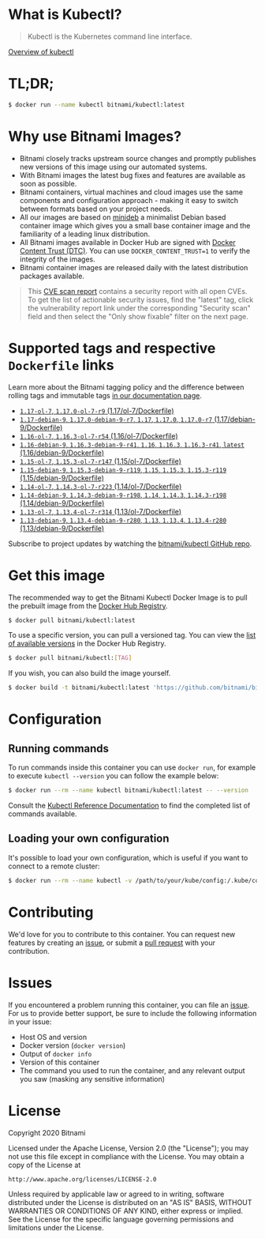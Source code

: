 
# What is Kubectl?

> Kubectl is the Kubernetes command line interface.

[Overview of kubectl](https://kubernetes.io/docs/reference/kubectl/overview/)

# TL;DR;

```bash
$ docker run --name kubectl bitnami/kubectl:latest
```

# Why use Bitnami Images?

* Bitnami closely tracks upstream source changes and promptly publishes new versions of this image using our automated systems.
* With Bitnami images the latest bug fixes and features are available as soon as possible.
* Bitnami containers, virtual machines and cloud images use the same components and configuration approach - making it easy to switch between formats based on your project needs.
* All our images are based on [minideb](https://github.com/bitnami/minideb) a minimalist Debian based container image which gives you a small base container image and the familiarity of a leading linux distribution.
* All Bitnami images available in Docker Hub are signed with [Docker Content Trust (DTC)](https://docs.docker.com/engine/security/trust/content_trust/). You can use `DOCKER_CONTENT_TRUST=1` to verify the integrity of the images.
* Bitnami container images are released daily with the latest distribution packages available.


> This [CVE scan report](https://quay.io/repository/bitnami/kubectl?tab=tags) contains a security report with all open CVEs. To get the list of actionable security issues, find the "latest" tag, click the vulnerability report link under the corresponding "Security scan" field and then select the "Only show fixable" filter on the next page.

# Supported tags and respective `Dockerfile` links

Learn more about the Bitnami tagging policy and the difference between rolling tags and immutable tags [in our documentation page](https://docs.bitnami.com/containers/how-to/understand-rolling-tags-containers/).


* [`1.17-ol-7`, `1.17.0-ol-7-r9` (1.17/ol-7/Dockerfile)](https://github.com/bitnami/bitnami-docker-kubectl/blob/1.17.0-ol-7-r9/1.17/ol-7/Dockerfile)
* [`1.17-debian-9`, `1.17.0-debian-9-r7`, `1.17`, `1.17.0`, `1.17.0-r7` (1.17/debian-9/Dockerfile)](https://github.com/bitnami/bitnami-docker-kubectl/blob/1.17.0-debian-9-r7/1.17/debian-9/Dockerfile)
* [`1.16-ol-7`, `1.16.3-ol-7-r54` (1.16/ol-7/Dockerfile)](https://github.com/bitnami/bitnami-docker-kubectl/blob/1.16.3-ol-7-r54/1.16/ol-7/Dockerfile)
* [`1.16-debian-9`, `1.16.3-debian-9-r41`, `1.16`, `1.16.3`, `1.16.3-r41`, `latest` (1.16/debian-9/Dockerfile)](https://github.com/bitnami/bitnami-docker-kubectl/blob/1.16.3-debian-9-r41/1.16/debian-9/Dockerfile)
* [`1.15-ol-7`, `1.15.3-ol-7-r147` (1.15/ol-7/Dockerfile)](https://github.com/bitnami/bitnami-docker-kubectl/blob/1.15.3-ol-7-r147/1.15/ol-7/Dockerfile)
* [`1.15-debian-9`, `1.15.3-debian-9-r119`, `1.15`, `1.15.3`, `1.15.3-r119` (1.15/debian-9/Dockerfile)](https://github.com/bitnami/bitnami-docker-kubectl/blob/1.15.3-debian-9-r119/1.15/debian-9/Dockerfile)
* [`1.14-ol-7`, `1.14.3-ol-7-r223` (1.14/ol-7/Dockerfile)](https://github.com/bitnami/bitnami-docker-kubectl/blob/1.14.3-ol-7-r223/1.14/ol-7/Dockerfile)
* [`1.14-debian-9`, `1.14.3-debian-9-r198`, `1.14`, `1.14.3`, `1.14.3-r198` (1.14/debian-9/Dockerfile)](https://github.com/bitnami/bitnami-docker-kubectl/blob/1.14.3-debian-9-r198/1.14/debian-9/Dockerfile)
* [`1.13-ol-7`, `1.13.4-ol-7-r314` (1.13/ol-7/Dockerfile)](https://github.com/bitnami/bitnami-docker-kubectl/blob/1.13.4-ol-7-r314/1.13/ol-7/Dockerfile)
* [`1.13-debian-9`, `1.13.4-debian-9-r280`, `1.13`, `1.13.4`, `1.13.4-r280` (1.13/debian-9/Dockerfile)](https://github.com/bitnami/bitnami-docker-kubectl/blob/1.13.4-debian-9-r280/1.13/debian-9/Dockerfile)

Subscribe to project updates by watching the [bitnami/kubectl GitHub repo](https://github.com/bitnami/bitnami-docker-kubectl).

# Get this image

The recommended way to get the Bitnami Kubectl Docker Image is to pull the prebuilt image from the [Docker Hub Registry](https://hub.docker.com/r/bitnami/kubectl).

```bash
$ docker pull bitnami/kubectl:latest
```

To use a specific version, you can pull a versioned tag. You can view the [list of available versions](https://hub.docker.com/r/bitnami/kubectl/tags/) in the Docker Hub Registry.

```bash
$ docker pull bitnami/kubectl:[TAG]
```

If you wish, you can also build the image yourself.

```bash
$ docker build -t bitnami/kubectl:latest 'https://github.com/bitnami/bitnami-docker-kubectl.git#master:1.16/debian-9'
```

# Configuration

## Running commands

To run commands inside this container you can use `docker run`, for example to execute `kubectl --version` you can follow the example below:

```bash
$ docker run --rm --name kubectl bitnami/kubectl:latest -- --version
```

Consult the [Kubectl Reference Documentation](https://kubernetes.io/docs/reference/generated/kubectl/kubectl-commands) to find the completed list of commands available.

## Loading your own configuration

It's possible to load your own configuration, which is useful if you want to connect to a remote cluster:

```bash
$ docker run --rm --name kubectl -v /path/to/your/kube/config:/.kube/config bitnami/kubectl:latest
```

# Contributing

We'd love for you to contribute to this container. You can request new features by creating an [issue](https://github.com/bitnami/bitnami-docker-kubectl/issues), or submit a [pull request](https://github.com/bitnami/bitnami-docker-kubectl/pulls) with your contribution.

# Issues

If you encountered a problem running this container, you can file an [issue](https://github.com/bitnami/bitnami-docker-kubectl/issues). For us to provide better support, be sure to include the following information in your issue:

- Host OS and version
- Docker version (`docker version`)
- Output of `docker info`
- Version of this container
- The command you used to run the container, and any relevant output you saw (masking any sensitive information)

# License

Copyright 2020 Bitnami

Licensed under the Apache License, Version 2.0 (the "License");
you may not use this file except in compliance with the License.
You may obtain a copy of the License at

    http://www.apache.org/licenses/LICENSE-2.0

Unless required by applicable law or agreed to in writing, software
distributed under the License is distributed on an "AS IS" BASIS,
WITHOUT WARRANTIES OR CONDITIONS OF ANY KIND, either express or implied.
See the License for the specific language governing permissions and
limitations under the License.
